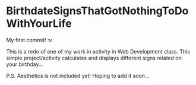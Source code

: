 # BirthdateSignsThatGotNothingToDoWithYourLife
My first commit! :v

This is a redo of one of my work in activity in Web Development class. This simple project/activity calculates and displays different signs related on your birthday...

P.S. Aesthetics is not included yet! Hoping to add it soon...
